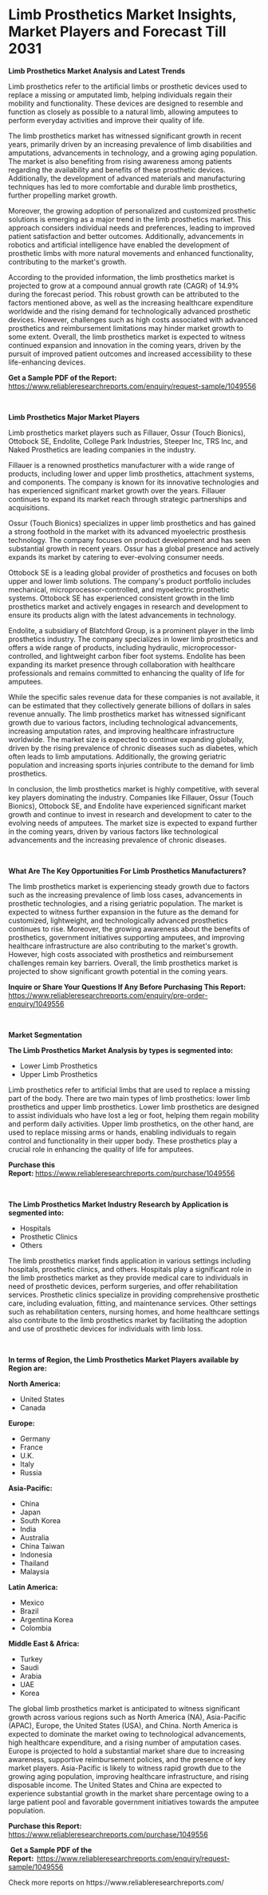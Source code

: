 <p><h1>Limb Prosthetics Market Insights, Market Players and Forecast Till 2031</h1></p><p><strong>Limb Prosthetics Market Analysis and Latest Trends</strong></p>
<p><p>Limb prosthetics refer to the artificial limbs or prosthetic devices used to replace a missing or amputated limb, helping individuals regain their mobility and functionality. These devices are designed to resemble and function as closely as possible to a natural limb, allowing amputees to perform everyday activities and improve their quality of life.</p><p>The limb prosthetics market has witnessed significant growth in recent years, primarily driven by an increasing prevalence of limb disabilities and amputations, advancements in technology, and a growing aging population. The market is also benefiting from rising awareness among patients regarding the availability and benefits of these prosthetic devices. Additionally, the development of advanced materials and manufacturing techniques has led to more comfortable and durable limb prosthetics, further propelling market growth.</p><p>Moreover, the growing adoption of personalized and customized prosthetic solutions is emerging as a major trend in the limb prosthetics market. This approach considers individual needs and preferences, leading to improved patient satisfaction and better outcomes. Additionally, advancements in robotics and artificial intelligence have enabled the development of prosthetic limbs with more natural movements and enhanced functionality, contributing to the market's growth.</p><p>According to the provided information, the limb prosthetics market is projected to grow at a compound annual growth rate (CAGR) of 14.9% during the forecast period. This robust growth can be attributed to the factors mentioned above, as well as the increasing healthcare expenditure worldwide and the rising demand for technologically advanced prosthetic devices. However, challenges such as high costs associated with advanced prosthetics and reimbursement limitations may hinder market growth to some extent. Overall, the limb prosthetics market is expected to witness continued expansion and innovation in the coming years, driven by the pursuit of improved patient outcomes and increased accessibility to these life-enhancing devices.</p></p>
<p><strong>Get a Sample PDF of the Report:&nbsp;</strong> <a href="https://www.reliableresearchreports.com/enquiry/request-sample/1049556">https://www.reliableresearchreports.com/enquiry/request-sample/1049556</a></p>
<p>&nbsp;</p>
<p><strong>Limb Prosthetics Major Market Players</strong></p>
<p><p>Limb prosthetics market players such as Fillauer, Ossur (Touch Bionics), Ottobock SE, Endolite, College Park Industries, Steeper Inc, TRS Inc, and Naked Prosthetics are leading companies in the industry.</p><p>Fillauer is a renowned prosthetics manufacturer with a wide range of products, including lower and upper limb prosthetics, attachment systems, and components. The company is known for its innovative technologies and has experienced significant market growth over the years. Fillauer continues to expand its market reach through strategic partnerships and acquisitions.</p><p>Ossur (Touch Bionics) specializes in upper limb prosthetics and has gained a strong foothold in the market with its advanced myoelectric prosthesis technology. The company focuses on product development and has seen substantial growth in recent years. Ossur has a global presence and actively expands its market by catering to ever-evolving consumer needs.</p><p>Ottobock SE is a leading global provider of prosthetics and focuses on both upper and lower limb solutions. The company's product portfolio includes mechanical, microprocessor-controlled, and myoelectric prosthetic systems. Ottobock SE has experienced consistent growth in the limb prosthetics market and actively engages in research and development to ensure its products align with the latest advancements in technology.</p><p>Endolite, a subsidiary of Blatchford Group, is a prominent player in the limb prosthetics industry. The company specializes in lower limb prosthetics and offers a wide range of products, including hydraulic, microprocessor-controlled, and lightweight carbon fiber foot systems. Endolite has been expanding its market presence through collaboration with healthcare professionals and remains committed to enhancing the quality of life for amputees.</p><p>While the specific sales revenue data for these companies is not available, it can be estimated that they collectively generate billions of dollars in sales revenue annually. The limb prosthetics market has witnessed significant growth due to various factors, including technological advancements, increasing amputation rates, and improving healthcare infrastructure worldwide. The market size is expected to continue expanding globally, driven by the rising prevalence of chronic diseases such as diabetes, which often leads to limb amputations. Additionally, the growing geriatric population and increasing sports injuries contribute to the demand for limb prosthetics.</p><p>In conclusion, the limb prosthetics market is highly competitive, with several key players dominating the industry. Companies like Fillauer, Ossur (Touch Bionics), Ottobock SE, and Endolite have experienced significant market growth and continue to invest in research and development to cater to the evolving needs of amputees. The market size is expected to expand further in the coming years, driven by various factors like technological advancements and the increasing prevalence of chronic diseases.</p></p>
<p>&nbsp;</p>
<p><strong>What Are The Key Opportunities For Limb Prosthetics Manufacturers?</strong></p>
<p><p>The limb prosthetics market is experiencing steady growth due to factors such as the increasing prevalence of limb loss cases, advancements in prosthetic technologies, and a rising geriatric population. The market is expected to witness further expansion in the future as the demand for customized, lightweight, and technologically advanced prosthetics continues to rise. Moreover, the growing awareness about the benefits of prosthetics, government initiatives supporting amputees, and improving healthcare infrastructure are also contributing to the market's growth. However, high costs associated with prosthetics and reimbursement challenges remain key barriers. Overall, the limb prosthetics market is projected to show significant growth potential in the coming years.</p></p>
<p><strong>Inquire or Share Your Questions If Any Before Purchasing This Report:</strong> <a href="https://www.reliableresearchreports.com/enquiry/pre-order-enquiry/1049556">https://www.reliableresearchreports.com/enquiry/pre-order-enquiry/1049556</a></p>
<p>&nbsp;</p>
<p><strong>Market Segmentation</strong></p>
<p><strong>The Limb Prosthetics Market Analysis by types is segmented into:</strong></p>
<p><ul><li>Lower Limb Prosthetics</li><li>Upper Limb Prosthetics</li></ul></p>
<p><p>Limb prosthetics refer to artificial limbs that are used to replace a missing part of the body. There are two main types of limb prosthetics: lower limb prosthetics and upper limb prosthetics. Lower limb prosthetics are designed to assist individuals who have lost a leg or foot, helping them regain mobility and perform daily activities. Upper limb prosthetics, on the other hand, are used to replace missing arms or hands, enabling individuals to regain control and functionality in their upper body. These prosthetics play a crucial role in enhancing the quality of life for amputees.</p></p>
<p><strong>Purchase this Report:&nbsp;</strong><a href="https://www.reliableresearchreports.com/purchase/1049556">https://www.reliableresearchreports.com/purchase/1049556</a></p>
<p>&nbsp;</p>
<p><strong>The Limb Prosthetics Market Industry Research by Application is segmented into:</strong></p>
<p><ul><li>Hospitals</li><li>Prosthetic Clinics</li><li>Others</li></ul></p>
<p><p>The limb prosthetics market finds application in various settings including hospitals, prosthetic clinics, and others. Hospitals play a significant role in the limb prosthetics market as they provide medical care to individuals in need of prosthetic devices, perform surgeries, and offer rehabilitation services. Prosthetic clinics specialize in providing comprehensive prosthetic care, including evaluation, fitting, and maintenance services. Other settings such as rehabilitation centers, nursing homes, and home healthcare settings also contribute to the limb prosthetics market by facilitating the adoption and use of prosthetic devices for individuals with limb loss.</p></p>
<p>&nbsp;</p>
<p><strong>In terms of Region, the Limb Prosthetics Market Players available by Region are:</strong></p>
<p>
    <p> <strong> North America: </strong>
        <ul>
            <li>United States</li>
            <li>Canada</li>
        </ul>
        </p> 
    <p> <strong> Europe: </strong>
        <ul>
            <li>Germany</li>
            <li>France</li>
            <li>U.K.</li>
            <li>Italy</li>
            <li>Russia</li>
        </ul>
        </p> 
    <p> <strong> Asia-Pacific: </strong>
        <ul>
            <li>China</li>
            <li>Japan</li>
            <li>South Korea</li>
            <li>India</li>
            <li>Australia</li>
            <li>China Taiwan</li>
            <li>Indonesia</li>
            <li>Thailand</li>
            <li>Malaysia</li>
        </ul>
        </p> 
    <p> <strong> Latin America: </strong>
        <ul>
            <li>Mexico</li>
            <li>Brazil</li>
            <li>Argentina Korea</li>
            <li>Colombia</li>
        </ul>
        </p> 
    <p> <strong> Middle East & Africa: </strong>
        <ul>
            <li>Turkey</li>
            <li>Saudi</li>
            <li>Arabia</li>
            <li>UAE</li>
            <li>Korea</li>
        </ul>
    </p>
    </p>
<p><p>The global limb prosthetics market is anticipated to witness significant growth across various regions such as North America (NA), Asia-Pacific (APAC), Europe, the United States (USA), and China. North America is expected to dominate the market owing to technological advancements, high healthcare expenditure, and a rising number of amputation cases. Europe is projected to hold a substantial market share due to increasing awareness, supportive reimbursement policies, and the presence of key market players. Asia-Pacific is likely to witness rapid growth due to the growing aging population, improving healthcare infrastructure, and rising disposable income. The United States and China are expected to experience substantial growth in the market share percentage owing to a large patient pool and favorable government initiatives towards the amputee population.</p></p>
<p><strong>Purchase this Report: </strong><a href="https://www.reliableresearchreports.com/purchase/1049556">https://www.reliableresearchreports.com/purchase/1049556</a></p>
<p>&nbsp;<strong>Get a Sample PDF of the Report:&nbsp;&nbsp;</strong><a href="https://www.reliableresearchreports.com/enquiry/request-sample/1049556">https://www.reliableresearchreports.com/enquiry/request-sample/1049556</a></p>
<p><strong></strong></p>
<p>Check more reports on https://www.reliableresearchreports.com/</p>